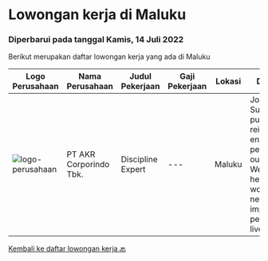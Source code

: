 
  # Lowongan kerja di Maluku

  ### Diperbarui pada tanggal Kamis, 14 Juli 2022

  Berikut merupakan daftar lowongan kerja yang ada di Maluku

  |Logo Perusahaan | Nama Perusahaan | Judul Pekerjaan | Gaji Pekerjaan | Lokasi | Deskripsi | Tanggal diunggah | Pranala |
  | -------------- | --------------- | --------------- | --------- | --------- | -------------- | ------- | ----------- |
  |![logo-perusahaan](https://image-service-cdn.seek.com.au/bb48f11a596a058a69554fe5556d81d016e8e80d/ee4dce1061f3f616224767ad58cb2fc751b8d2dc)|PT AKR Corporindo Tbk.|Discipline Expert|---|Maluku|Job Profile SummaryOur purpose is reimagining energy for people and our planet. We want to help the world reach net zero and improve people’s lives....|Rabu, 13 Juli 2022|https://www.jobstreet.co.id/id/job/discipline-expert-1032332263?token=0~bd412769-c2c6-4c2d-b6d5-94211a94498c&sectionRank=1&jobId=jobstreet-id-job-1032332263|


  [Kembali ke daftar lowongan kerja 🔙](../README.md#daftar-lowongan-kerja)
  